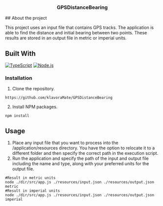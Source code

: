 <h3 align="center" >GPSDistanceBearing</h3>
## About the project

This project uses an input file that contains GPS tracks. The application is able to find the distance and initial
bearing between two points. These results are stored in an output file in metric or imperial units.

## Built With
[![TypeScript][TypeScript.js]][TypeScript-url]
[![Node.js][NodeLogo.js]][Node-url]

### Installation
1. Clone the repository.
```shell
https://github.com/klavoraMate/GPSDistanceBearing
```
2. Install NPM packages.
```shell
npm install
```

## Usage
1. Place any input file that you want to process into the /application/resources directory. You have the option to relocate it to a different folder and then specify the correct path in the execution script.
2. Run the application and specify the path of the input and output file including the name and type, along with your preferred units for the output file.
```shell
#Result in metric units
node ./dir/src/app.js ./resources/input.json ./resources/output.json metric
#Result in imperial units
node ./dir/src/app.js ./resources/input.json ./resources/output.json imperial
```



[TypeScript.js]: https://img.shields.io/badge/typescript-20232A?style=for-the-badge&logo=typescript&logoColor=#0079cc
[TypeScript-url]: https://www.typescriptlang.org/
[NodeLogo.js]: https://img.shields.io/badge/node.js-20232A?style=for-the-badge&logoColor=#026e00
[Node-url]: https://nodejs.org/en
